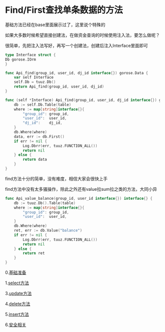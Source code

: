 # Find/First查找单条数据的方法

基础方法已经在base里面展示过了，这里说个特殊的

如果大多数时候希望直接创建法，在做资金查询的时候使用注入法，要怎么做呢？

很简单，先把注入法写好，再写一个创建法，创建后注入Interface里面即可

```go
type Interface struct {
Db gorose.IOrm
}

func Api_find(group_id, user_id, dj_id interface{}) gorose.Data {
	var self Interface
	self.Db = tuuz.Db()
	return Api_find(group_id, user_id, dj_id)
}

func (self *Interface) Api_find(group_id, user_id, dj_id interface{}) gorose.Data {
	db := self.Db.Table(table)
	where := map[string]interface{}{
		"group_id": group_id,
		"user_id":  user_id,
		"dj_id":    dj_id,
	}
	db.Where(where)
	data, err := db.First()
	if err != nil {
		Log.Dbrr(err, tuuz.FUNCTION_ALL())
		return nil
	} else {
		return data
	}
}
```


find方法十分的简单，没有难度，相信大家会很快上手

find方法中没有太多骚操作，除此之外还有value拉sum拉之类的方法，大同小异

```go
func Api_value_balance(group_id, user_id interface{}) interface{} {
	db := tuuz.Db().Table(table)
	where := map[string]interface{}{
		"group_id": group_id,
		"user_id":  user_id,
	}
	db.Where(where)
	ret, err := db.Value("balance")
	if err != nil {
		Log.Dbrr(err, tuuz.FUNCTION_ALL())
		return nil
	} else {
		return ret
	}
}
```



0.[基础准备](./base.md)

1.[select方法](./select.md)

3.[update方法](./update.md)

4.[delete方法](./delete.md)

5.[insert方法](./insert.md)

6.[安全相关](./security.md)
